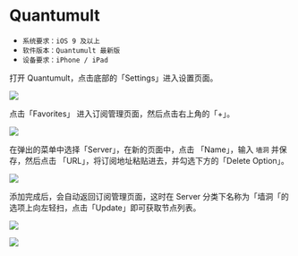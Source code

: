 # Quantumult

* `系统要求：iOS 9 及以上`
* `软件版本：Quantumult 最新版`
* `设备要求：iPhone / iPad`



打开 Quantumult，点击底部的「Settings」进入设置页面。

![](../../../.gitbook/assets/image%20%2812%29.png)

点击「Favorites」 进入订阅管理页面，然后点击右上角的「+」。

![](../../../.gitbook/assets/image%20%285%29.png)

在弹出的菜单中选择「Server」，在新的页面中，点击 「Name」，输入 `墙洞` 并保存，然后点击 「URL」，将订阅地址粘贴进去，并勾选下方的「Delete Option」。

![](../../../.gitbook/assets/ix6au.jpg)

添加完成后，会自动返回订阅管理页面，这时在 Server 分类下名称为「墙洞「的选项上向左轻扫，点击「Update」即可获取节点列表。

![](../../../.gitbook/assets/image%20%2811%29.png)

![](../../../.gitbook/assets/image%20%287%29.png)

